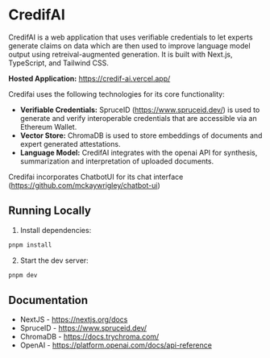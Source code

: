 # CredifAI

CredifAI is a web application that uses verifiable credentials to let experts generate claims on data which are then used to improve language model output using retreival-augmented generation. It is built with Next.js, TypeScript, and Tailwind CSS.

**Hosted Application:** https://credif-ai.vercel.app/

Credifai uses the following technologies for its core functionality:

- **Verifiable Credentials:** SpruceID (https://www.spruceid.dev/) is used to generate and verify interoperable credentials that are accessible via an Ethereum Wallet.
- **Vector Store:** ChromaDB is used to store embeddings of documents and expert generated attestations.
- **Language Model:** CredifAI integrates with the openai API for synthesis, summarization and interpretation of uploaded documents.

Credifai incorporates ChatbotUI for its chat interface (https://github.com/mckaywrigley/chatbot-ui)

## Running Locally

1. Install dependencies:

```sh
pnpm install
```

2. Start the dev server:

```sh
pnpm dev
```

## Documentation
- NextJS - https://nextjs.org/docs
- SpruceID - https://www.spruceid.dev/
- ChromaDB - https://docs.trychroma.com/
- OpenAI - https://platform.openai.com/docs/api-reference